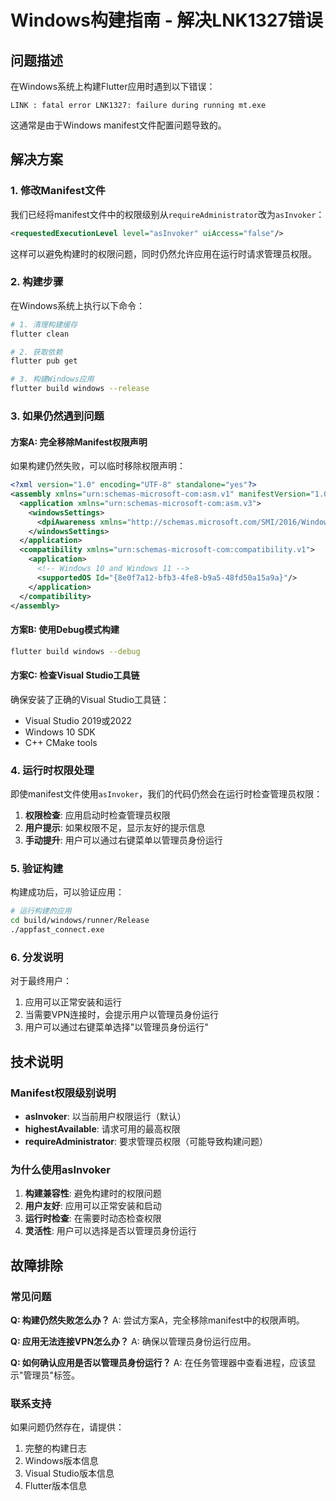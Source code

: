# Windows构建指南 - 解决LNK1327错误

## 问题描述

在Windows系统上构建Flutter应用时遇到以下错误：
```
LINK : fatal error LNK1327: failure during running mt.exe
```

这通常是由于Windows manifest文件配置问题导致的。

## 解决方案

### 1. 修改Manifest文件

我们已经将manifest文件中的权限级别从`requireAdministrator`改为`asInvoker`：

```xml
<requestedExecutionLevel level="asInvoker" uiAccess="false"/>
```

这样可以避免构建时的权限问题，同时仍然允许应用在运行时请求管理员权限。

### 2. 构建步骤

在Windows系统上执行以下命令：

```bash
# 1. 清理构建缓存
flutter clean

# 2. 获取依赖
flutter pub get

# 3. 构建Windows应用
flutter build windows --release
```

### 3. 如果仍然遇到问题

#### 方案A: 完全移除Manifest权限声明
如果构建仍然失败，可以临时移除权限声明：

```xml
<?xml version="1.0" encoding="UTF-8" standalone="yes"?>
<assembly xmlns="urn:schemas-microsoft-com:asm.v1" manifestVersion="1.0">
  <application xmlns="urn:schemas-microsoft-com:asm.v3">
    <windowsSettings>
      <dpiAwareness xmlns="http://schemas.microsoft.com/SMI/2016/WindowsSettings">PerMonitorV2</dpiAwareness>
    </windowsSettings>
  </application>
  <compatibility xmlns="urn:schemas-microsoft-com:compatibility.v1">
    <application>
      <!-- Windows 10 and Windows 11 -->
      <supportedOS Id="{8e0f7a12-bfb3-4fe8-b9a5-48fd50a15a9a}"/>
    </application>
  </compatibility>
</assembly>
```

#### 方案B: 使用Debug模式构建
```bash
flutter build windows --debug
```

#### 方案C: 检查Visual Studio工具链
确保安装了正确的Visual Studio工具链：
- Visual Studio 2019或2022
- Windows 10 SDK
- C++ CMake tools

### 4. 运行时权限处理

即使manifest文件使用`asInvoker`，我们的代码仍然会在运行时检查管理员权限：

1. **权限检查**: 应用启动时检查管理员权限
2. **用户提示**: 如果权限不足，显示友好的提示信息
3. **手动提升**: 用户可以通过右键菜单以管理员身份运行

### 5. 验证构建

构建成功后，可以验证应用：

```bash
# 运行构建的应用
cd build/windows/runner/Release
./appfast_connect.exe
```

### 6. 分发说明

对于最终用户：
1. 应用可以正常安装和运行
2. 当需要VPN连接时，会提示用户以管理员身份运行
3. 用户可以通过右键菜单选择"以管理员身份运行"

## 技术说明

### Manifest权限级别说明

- **asInvoker**: 以当前用户权限运行（默认）
- **highestAvailable**: 请求可用的最高权限
- **requireAdministrator**: 要求管理员权限（可能导致构建问题）

### 为什么使用asInvoker

1. **构建兼容性**: 避免构建时的权限问题
2. **用户友好**: 应用可以正常安装和启动
3. **运行时检查**: 在需要时动态检查权限
4. **灵活性**: 用户可以选择是否以管理员身份运行

## 故障排除

### 常见问题

**Q: 构建仍然失败怎么办？**
A: 尝试方案A，完全移除manifest中的权限声明。

**Q: 应用无法连接VPN怎么办？**
A: 确保以管理员身份运行应用。

**Q: 如何确认应用是否以管理员身份运行？**
A: 在任务管理器中查看进程，应该显示"管理员"标签。

### 联系支持

如果问题仍然存在，请提供：
1. 完整的构建日志
2. Windows版本信息
3. Visual Studio版本信息
4. Flutter版本信息
